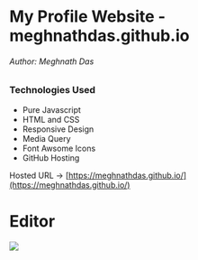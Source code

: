 # My Profile Website - meghnathdas.github.io
###### Author: Meghnath Das

### Technologies Used
- Pure Javascript 
- HTML and CSS
- Responsive Design
- Media Query 
- Font Awsome Icons 
- GitHub Hosting

Hosted URL -> [https://meghnathdas.github.io/](https://meghnathdas.github.io/)

# Editor

![](https://meghnathdas.github.io/public/images/MD_Logo_138X138.png)
